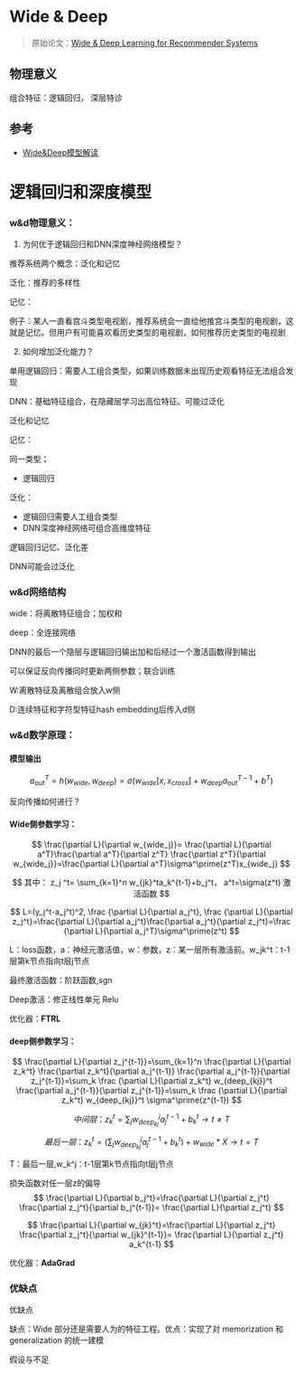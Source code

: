 # Wide & Deep

> 原始论文：[Wide & Deep Learning for Recommender Systems](https://arxiv.org/abs/1606.07792)

##  物理意义
组合特征：逻辑回归，
深层特诊


## 参考
- [Wide&Deep模型解读](https://github.com/ShaoQiBNU/wide_and_deep)





# 逻辑回归和深度模型



### w&d物理意义：

1. 为何优于逻辑回归和DNN深度神经网络模型？

推荐系统两个概念：泛化和记忆

泛化：推荐的多样性

记忆：

例子：某人一直看宫斗类型电视剧，推荐系统会一直给他推宫斗类型的电视剧，这就是记忆。但用户有可能喜欢看历史类型的电视剧，如何推荐历史类型的电视剧



2. 如何增加泛化能力？

单用逻辑回归：需要人工组合类型，如果训练数据未出现历史观看特征无法组合发现

DNN：基础特征组合，在隐藏层学习出高位特征。可能过泛化



泛化和记忆



记忆：

同一类型；

- 逻辑回归

泛化：

- 逻辑回归需要人工组合类型
- DNN深度神经网络可组合高维度特征



逻辑回归记忆、泛化差

DNN可能会过泛化

### w&d网络结构

wide：将离散特征组合；加权和

deep：全连接网络

DNN的最后一个隐层与逻辑回归输出加和后经过一个激活函数得到输出

可以保证反向传播同时更新两侧参数；联合训练



W:离散特征及离散组合放入w侧

D:连续特征和字符型特征hash embedding后传入d侧



### w&d数学原理：



#### 模型输出



$$
a_{out}^T=h(w_{wide},w_{deep})=\sigma(w_{wide}[x,x_{cross}]+w_{deep}a_{out}^{T-1}+b^T)
$$

反向传播如何进行？

#### Wide侧参数学习：

$$
\frac{\partial L}{\partial w_{wide_j}}= \frac{\partial L}{\partial a^T}\frac{\partial a^T}{\partial z^T} \frac{\partial z^T}{\partial w_{wide_j}}=\frac{\partial L}{\partial a^T}\sigma^\prime(z^T)x_{wide_j}
$$

$$
其中： z_j ^t= \sum_{k=1}^n w_{jk}^ta_k^{t-1}+b_j^t， a^t=\sigma(z^t) 激活函数
$$



$$
L=(y_j^t-a_j^t)^2, \frac {\partial L}{\partial a_j^t}, \frac {\partial L}{\partial z_j^t}=\frac{\partial L}{\partial a_j^t}\frac{\partial a_j^t}{\partial z_j^t}=\frac {\partial L}{\partial a_j^T}\sigma^\prime(z^t)
$$


L：loss函数，a：神经元激活值，w：参数，z：某一层所有激活前。w_jk^t：t-1层第k节点指向t层j节点

最终激活函数：阶跃函数,sgn

Deep激活：修正线性单元 Relu

优化器：**FTRL**

#### deep侧参数学习： 

$$
\frac{\partial L}{\partial z_j^{t-1}}=\sum_{k=1}^n \frac{\partial L}{\partial z_k^t} \frac{\partial z_k^t}{\partial a_j^{t-1}} \frac{\partial a_j^{t-1}}{\partial z_j^{t-1}}=\sum_k \frac {\partial L}{\partial z_k^t} w_{deep_{kj}}^t \frac{\partial a_j^{t-1}}{\partial z_j^{t-1}}=\sum_k \frac {\partial L}{\partial z_k^t} w_{deep_{kj}}^t \sigma^\prime(z^{t-1})
$$

$$
中间层：           z_k^t = \sum_j w_{deep_{kj}}^ja_j^{t-1}+b_k^t \rightarrow t\neq T
$$

$$
最后一层：z_k^t = (\sum_j w_{deep_{kj}}^ja_j^{t-1}+b_k^t)+w_{wide}*X \rightarrow t= T
$$

T：最后一层,w_k^j：t-1层第k节点指向t层j节点

损失函数对任一层z的偏导
$$
\frac{\partial L}{\partial b_j^t}=\frac{\partial L}{\partial z_j^t} \frac{\partial z_j^t}{\partial b_j^{t-1}}= \frac{\partial L}{\partial z_j^t}
$$

$$
\frac{\partial L}{\partial w_{jk}^t}=\frac{\partial L}{\partial z_j^t} \frac{\partial z_j^t}{\partial w_{jk}^{t-1}}= \frac{\partial L}{\partial z_j^t} a_k^{t-1}
$$





优化器：**AdaGrad**





### 优缺点





优缺点

缺点：Wide 部分还是需要人为的特征工程。优点：实现了对 memorization 和 generalization 的统一建模



假设与不足







